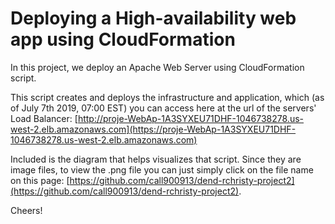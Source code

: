 # Deploying a High-availability web app using CloudFormation

In this project, we deploy an Apache Web Server using CloudFormation script.

This script creates and deploys the infrastructure and application, which (as of July 7th 2019, 07:00 EST) you can access here at the url of the servers' Load Balancer: [http://proje-WebAp-1A3SYXEU71DHF-1046738278.us-west-2.elb.amazonaws.com](https://proje-WebAp-1A3SYXEU71DHF-1046738278.us-west-2.elb.amazonaws.com)

Included is the diagram that helps visualizes that script.
Since they are image files, to view the .png file you can just simply click on the file name on this page: [https://github.com/call900913/dend-rchristy-project2](https://github.com/call900913/dend-rchristy-project2).


Cheers!
